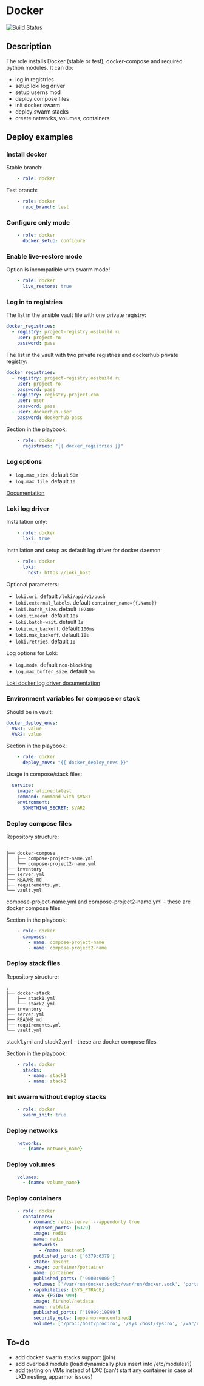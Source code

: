 # Docker

[![Build Status](https://drone.osshelp.io/api/badges/ansible/docker/status.svg?ref=refs/heads/master)](https://drone.osshelp.io/ansible/docker)

## Description

The role installs Docker (stable or test), docker-compose and required python modules. It can do:

- log in registries
- setup loki log driver
- setup userns mod
- deploy compose files
- init docker swarm
- deploy swarm stacks
- create networks, volumes, containers

## Deploy examples

### Install docker

Stable branch:

``` yaml
    - role: docker
```

Test branch:

``` yaml
    - role: docker
      repo_branch: test
```

### Configure only mode

``` yaml
    - role: docker
      docker_setup: configure
```

### Enable live-restore mode

Option is incompatible with swarm mode!

``` yaml
    - role: docker
      live_restore: true
```

### Log in to registries

The list in the ansible vault file with one private registry:

``` yaml
docker_registries:
  - registry: project-registry.ossbuild.ru
    user: project-ro
    password: pass
```

The list in the vault with two private registries and dockerhub private registry:

``` yaml
docker_registries:
  - registry: project-registry.ossbuild.ru
    user: project-ro
    password: pass
  - registry: registry.project.com
    user: user
    password: pass
  - user: dockerhub-user
    password: dockerhub-pass
```

Section in the playbook:

``` yaml
    - role: docker
      registries: "{{ docker_registries }}"
```

### Log options

- `log.max_size`. default `50m`
- `log.max_file`. default `10`

[Documentation](https://docs.docker.com/config/containers/logging/configure/)

### Loki log driver

Installation only:

``` yaml
    - role: docker
      loki: true
```

Installation and setup as default log driver for docker daemon:

``` yaml
    - role: docker
      loki:
        host: https://loki_host
```

Optional parameters:

- `loki.uri`. default `/loki/api/v1/push`
- `loki.external_labels`. default `container_name={{.Name}}`
- `loki.batch_size`. default `102400`
- `loki.timeout`. default `10s`
- `loki.batch-wait`. default `1s`
- `loki.min_backoff`. default `100ms`
- `loki.max_backoff`. default `10s`
- `loki.retries`. default `10`

Log options for Loki:

- `log.mode`. default `non-blocking`
- `log.max_buffer_size`. default `5m`

[Loki docker log driver documentation](https://github.com/grafana/loki/blob/master/cmd/docker-driver/README.md)

### Environment variables for compose or stack

Should be in vault:

``` yaml
docker_deploy_envs:
  VAR1: value
  VAR2: value
```

Section in the playbook:

``` yaml
    - role: docker
      deploy_envs: "{{ docker_deploy_envs }}"
```

Usage in compose/stack files:

``` yaml
  service:
    image: alpine:latest
    command: command with $VAR1
    environment:
      SOMETHING_SECRET: $VAR2
```

### Deploy compose files

Repository structure:

``` shell
.
├── docker-compose
│   ├── compose-project-name.yml
│   └── compose-project2-name.yml
├── inventory
├── server.yml
├── README.md
├── requirements.yml
└── vault.yml

```

compose-project-name.yml and compose-project2-name.yml - these are docker compose files

Section in the playbook:

``` yaml
    - role: docker
      composes:
        - name: compose-project-name
        - name: compose-project2-name
```

### Deploy stack files

Repository structure:

``` shell
.
├── docker-stack
│   ├── stack1.yml
│   └── stack2.yml
├── inventory
├── server.yml
├── README.md
├── requirements.yml
└── vault.yml

```

stack1.yml and stack2.yml - these are docker compose files

Section in the playbook:

``` yaml
    - role: docker
      stacks:
        - name: stack1
        - name: stack2
```

### Init swarm without deploy stacks

``` yaml
    - role: docker
      swarm_init: true
```

### Deploy networks

``` yaml
    networks:
      - {name: network_name}
```

### Deploy volumes

``` yaml
    volumes:
      - {name: volume_name}
```

### Deploy containers

``` yaml
    - role: docker
      containers:
        - command: redis-server --appendonly true
          exposed_ports: [6379]
          image: redis
          name: redis
          networks:
            - {name: testnet}
          published_ports: ['6379:6379']
          state: absent
        - image: portainer/portainer
          name: portainer
          published_ports: ['9000:9000']
          volumes: ['/var/run/docker.sock:/var/run/docker.sock', 'portainer_data:/data']
        - capabilities: [SYS_PTRACE]
          env: {PGID: 999}
          image: firehol/netdata
          name: netdata
          published_ports: ['19999:19999']
          security_opts: [apparmor=unconfined]
          volumes: ['/proc:/host/proc:ro', '/sys:/host/sys:ro', '/var/run/docker.sock:/var/run/docker.sock:ro']
```

## To-do

- add docker swarm stacks support (join)
- add overload module (load dynamically plus insert into /etc/modules?)
- add testing on VMs instead of LXC (can't start any container in case of LXD nesting, apparmor issues)
